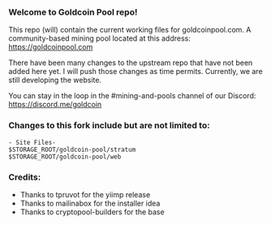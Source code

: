 ### Welcome to Goldcoin Pool repo!

This repo (will) contain the current working files for goldcoinpool.com. A community-based mining pool located at this address: https://goldcoinpool.com

There have been many changes to the upstream repo that have not been added here yet. I will push those changes as time permits. Currently, we are still developing the website.

You can stay in the loop in the #mining-and-pools channel of our Discord: https://discord.me/goldcoin

### Changes to this fork include but are not limited to:

```
- Site Files-
$STORAGE_ROOT/goldcoin-pool/stratum
$STORAGE_ROOT/goldcoin-pool/web
```

### Credits:

* Thanks to tpruvot for the yiimp release
* Thanks to mailinabox for the installer idea
* Thanks to cryptopool-builders for the base

